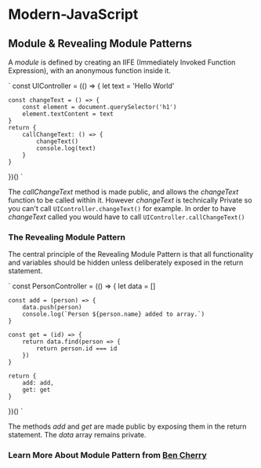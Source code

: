 # Modern-JavaScript

## Module & Revealing Module Patterns
A *module* is defined by creating an IIFE (Immediately Invoked Function Expression), with an anonymous function inside it.

` const UIController = (() => {
    let text = 'Hello World'

    const changeText = () => {
        const element = document.querySelector('h1')
        element.textContent = text
    }
    return {
        callChangeText: () => {
            changeText()
            console.log(text)
        }
    }
})() `

The *callChangeText* method is made public, and allows the *changeText* function to be called within it. However *changeText* is technically Private so you can't call `UIController.changeText()` for example.
In order to have *changeText* called you would have to call `UIController.callChangeText()`

### The Revealing Module Pattern 
The central principle of the Revealing Module Pattern is that all functionality  and variables should be hidden unless deliberately exposed in the return statement.

` const PersonController = (() => {
    let data = []

    const add = (person) => {
        data.push(person)
        console.log(`Person ${person.name} added to array.`)
    }

    const get = (id) => {
        return data.find(person => {
            return person.id === id
        })
    }

    return {
        add: add,
        get: get
    }
})() `

The methods *add* and *get* are made public by exposing them in the return statement. The *data* array remains private.

### Learn More About Module Pattern from [Ben Cherry](http://www.adequatelygood.com/JavaScript-Module-Pattern-In-Depth.html)

